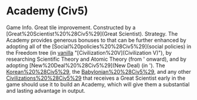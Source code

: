 # Academy (Civ5)

Game Info.
Great tile improvement. Constructed by a [Great%20Scientist%20%28Civ5%29](Great Scientist).
Strategy.
The Academy provides generous bonuses to that can be further enhanced by adopting all of the [Social%20policies%20%28Civ5%29](social policies) in the Freedom tree (in [vanilla](vanilla) "[Civilization%20V](Civilization V)"), by researching Scientific Theory and Atomic Theory (from ' onward), and by adopting [New%20Deal%20%28Civ5%29](New Deal) (in '). The [Korean%20%28Civ5%29](Koreans), the [Babylonian%20%28Civ5%29](Babylonians), and any other [Civilizations%20%28Civ5%29](civilization) that receives a Great Scientist early in the game should use it to build an Academy, which will give them a substantial and lasting advantage in output.